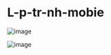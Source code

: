 # L-p-tr-nh-mobie



![image](https://github.com/user-attachments/assets/fb67f764-f588-47cb-ab56-d05157b67a31)


![image](https://github.com/user-attachments/assets/44a0df3c-4727-4452-ab69-a537fb531468)
